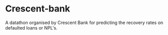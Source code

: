 # Crescent-bank
A datathon organised by Crescent Bank for predicting the recovery rates on defaulted loans or NPL's. 
